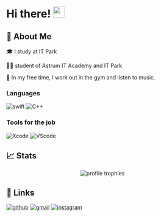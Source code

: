 # Hi there! <img src="https://media.giphy.com/media/hvRJCLFzcasrR4ia7z/giphy.gif" width="29px" height="29px">

## 🚀 About Me

🎓 I study at IT Park

👨‍💻 student of Astrum IT Academy and IT Park 

🏀 In my free time, I work out in the gym and listen to music.


### Languages


![swift](https://www.google.com/url?sa=i&url=https%3A%2F%2Fwww.flaticon.com%2Ffree-icon%2Fswift_5968371&psig=AOvVaw2zrh-ORN68P-hEDMLhkbct&ust=1671724365779000&source=images&cd=vfe&ved=0CBAQjRxqFwoTCOjd4dmIi_wCFQAAAAAdAAAAABAJ) 
![C++](https://www.google.com/url?sa=i&url=https%3A%2F%2Fen.wikipedia.org%2Fwiki%2FC%252B%252B&psig=AOvVaw3qilBd8E97tNFWJpasRUHi&ust=1671724930356000&source=images&cd=vfe&ved=0CBAQjRxqFwoTCKjQ6-aKi_wCFQAAAAAdAAAAABAE)

### Tools for the job 

![Xcode](https://www.google.com/url?sa=i&url=https%3A%2F%2Fru.wikipedia.org%2Fwiki%2FXcode&psig=AOvVaw1v7cz2wQC_N_C4W_Jb1-Vr&ust=1671725279209000&source=images&cd=vfe&ved=0CBAQjRxqFwoTCIj6qI2Mi_wCFQAAAAAdAAAAABAE)
![VScode](https://www.google.com/url?sa=i&url=https%3A%2F%2Fthenewstack.io%2Fthis-week-in-programming-visual-studio-code-arrives-on-the-web%2F&psig=AOvVaw3KHYzSr0nDRUaCHPKytWkd&ust=1671725337413000&source=images&cd=vfe&ved=0CBAQjRxqFwoTCLDR-aiMi_wCFQAAAAAdAAAAABAE)

## 📈 Stats

<div align="center">
    <img src="https://github-profile-trophy.vercel.app/?username=ruppysuppy&row=1&column=6&margin-h=8&theme=darkhub&count_private=true&margin-w=15&no-frame=true" alt="profile trophies" />
     <br />
</div>

## 🔗 Links

[![github](https://img.shields.io/badge/GitHub-000000?style=for-the-badge&logo=GitHub&logoColor=white)](https://github.com/Makhkambek)
[![gmail](https://img.shields.io/badge/Gmail-D14836?style=for-the-badge&logo=Gmail&logoColor=white)](teshabayevmakhkambek@gmail.com)
[![instagram](https://img.shields.io/badge/Instagram-E4405F?style=for-the-badge&logo=instagram&logoColor=white)](https://www.instagram.com/teshabayevv/)

